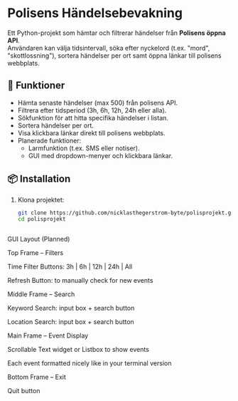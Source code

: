 # Polisens Händelsebevakning

Ett Python-projekt som hämtar och filtrerar händelser från **Polisens öppna API**.  
Användaren kan välja tidsintervall, söka efter nyckelord (t.ex. "mord", "skottlossning"), sortera händelser per ort samt öppna länkar till polisens webbplats.  

## 🚀 Funktioner
- Hämta senaste händelser (max 500) från polisens API.
- Filtrera efter tidsperiod (3h, 6h, 12h, 24h eller alla).
- Sökfunktion för att hitta specifika händelser i listan.
- Sortera händelser per ort.
- Visa klickbara länkar direkt till polisens webbplats.
- Planerade funktioner:
  - Larmfunktion (t.ex. SMS eller notiser).
  - GUI med dropdown-menyer och klickbara länkar.

## 📦 Installation

1. Klona projektet:
   ```bash
   git clone https://github.com/nicklasthegerstrom-byte/polisprojekt.git
   cd polisprojekt


   
GUI Layout (Planned)

Top Frame – Filters

Time Filter Buttons: 3h | 6h | 12h | 24h | All

Refresh Button: to manually check for new events

Middle Frame – Search

Keyword Search: input box + search button

Location Search: input box + search button

Main Frame – Event Display

Scrollable Text widget or Listbox to show events

Each event formatted nicely like in your terminal version

Bottom Frame – Exit

Quit button